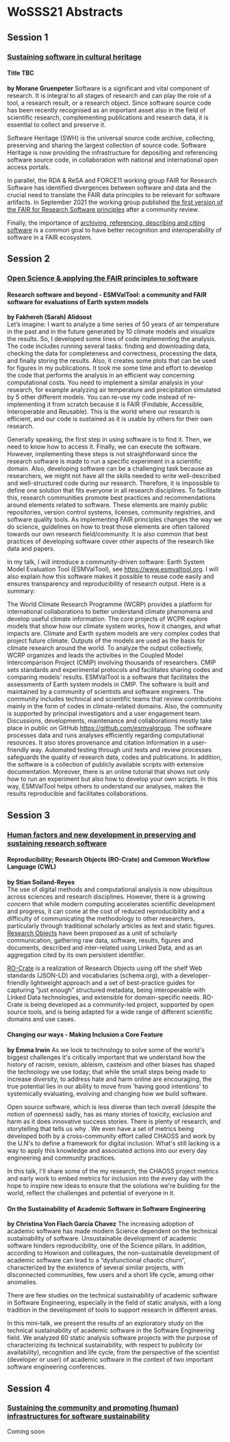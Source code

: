 # WoSSS21 Abstracts

## Session 1
### [Sustaining software in cultural heritage](/wosss21-agenda#session-1)  
#### Title TBC
**by Morane Gruenpeter**
Software is a significant and vital component of research. It is integral to all stages of research and can play the role of a tool, a research result, or a research object. Since software source code has been recently recognised as an important asset also in the field of scientific research, complementing publications and research data, it is essential to collect and preserve it.

Software Heritage (SWH) is the universal source code archive, collecting, preserving and sharing the largest collection of source code.  Software Heritage is now providing the infrastructure for depositing and referencing software source code, in collaboration with national and international open access portals.

In parallel, the RDA & ReSA and FORCE11 working group FAIR for Research Software has identified divergences between software and data and the crucial need to translate the FAIR data principles to be relevant for software artifacts. In September 2021 the working group published [the first version of the FAIR for Research Software principles](https://doi.org/10.15497/RDA00065) after a community review.

Finally, the importance of [archiving, referencing, describing and citing software](https://doi.org/10.2777/28598) is a common goal to have better recognition and interoperability of software in a FAIR ecosystem.

## Session 2
### [Open Science & applying the FAIR principles to software](/wosss21-agenda#session-2)  

#### Research software and beyond - ESMValTool: a community and FAIR software for evaluations of Earth system models
**by Fakhereh (Sarah) Alidoost**  
Let’s imagine: I want to analyze a time series of 50 years of air temperature in the past and in the future generated by 10 climate models and visualize the results. So, I developed some lines of code implementing the analysis. The code includes running several tasks: finding and downloading data, checking the data for completeness and correctness, processing the data, and finally storing the results. Also, it creates some plots that can be used for figures in my publications. It took me some time and effort to develop the code that performs the analysis in an efficient way concerning computational costs. You need to implement a similar analysis in your research, for example analyzing air temperature and precipitation simulated by 5 other different models. You can re-use my code instead of re-implementing it from scratch because it is FAIR (Findable, Accessible, Interoperable and Reusable). This is the world where our research is efficient, and our code is sustained as it is usable by others for their own research.  

Generally speaking, the first step in using software is to find it. Then, we need to know how to access it. Finally, we can execute the software. However, implementing these steps is not straightforward since the research software is made to run a specific experiment in a scientific domain. Also, developing software can be a challenging task because as researchers, we might not have all the skills needed to write well-described and well-structured code during our research. Therefore, it is impossible to define one solution that fits everyone in all research disciplines. To facilitate this, research communities promote best practices and recommendations around elements related to software. These elements are mainly public repositories, version control systems, licenses, community registries, and software quality tools. As implementing FAIR principles changes the way we do science, guidelines on how to treat those elements are often tailored towards our own research field/community. It is also common that best practices of developing software cover other aspects of the research like data and papers.  

In my talk, I will introduce a community-driven software: Earth System Model Evaluation Tool (ESMValTool), see https://www.esmvaltool.org. I will also explain how this software makes it possible to reuse code easily and ensures transparency and reproducibility of research output. Here is a summary:  

The World Climate Research Programme (WCRP) provides a platform for international collaborations to better understand climate phenomena and develop useful climate information. The core projects of WCPR explore models that show how our climate system works, how it changes, and what impacts are. Climate and Earth system models are very complex codes that project future climate. Outputs of the models are used as the basis for climate research around the world. To analyze the output collectively, WCRP organizes and leads the activities in the Coupled Model Intercomparison Project (CMIP) involving thousands of researchers. CMIP sets standards and experimental protocols and facilitates sharing codes and comparing models’ results. ESMValTool is a software that facilitates the assessments of Earth system models in CMIP. The software is built and maintained by a community of scientists and software engineers. The community includes technical and scientific teams that review contributions mainly in the form of codes in climate-related domains. Also, the community is supported by principal investigators and a user engagement team. Discussions, developments, maintenance and collaborations mostly take place in public on GitHub https://github.com/esmvalgroup. The software processes data and runs analyses efficiently regarding computational resources. It also stores provenance and citation information in a user-friendly way. Automated testing through unit tests and review processes safeguards the quality of research data, codes and publications. In addition, the software is a collection of publicly available scripts with extensive documentation. Moreover, there is an online tutorial that shows not only how to run an experiment but also how to develop your own scripts. In this way, ESMValTool helps others to understand our analyses, makes the results reproducible and facilitates collaborations.

## Session 3
### [Human factors and new development in preserving and sustaining research software](/wosss21-agenda#session-3)  

#### Reproducibility; Research Objects (RO-Crate) and Common Workflow Language (CWL)
**by Stian Soiland-Reyes**  
The use of digital methods and computational analysis is now ubiquitous across sciences and research disciplines. However, there is a growing concern that while modern computing accelerates scientific development and progress, it can come at the cost of reduced reproducibility and a difficulty of communicating the methodology to other researchers, particularly through traditional scholarly articles as text and static figures. [Research Objects](https://www.research.manchester.ac.uk/portal/en/publications/why-linked-data-is-not-enough-for-scientists(394d2487-5598-4e1e-a0c1-d67ad65d7947).html) have been proposed as a unit of scholarly communication, gathering raw data, software, results, figures and documents, described and inter-related using Linked Data, and as an aggregation cited by its own persistent identifier.

[RO-Crate](https://www.researchobject.org/ro-crate/) is a realization of Research Objects using off the shelf Web standards (JSON-LD) and vocabularies  (schema.org), with a developer-friendly lightweight approach and a set of best-practice guides for capturing “just enough” structured metadata, being interoperable with Linked Data technologies, and extensible for domain-specific needs.  RO-Crate is being developed as a community-led project, supported by open source tools, and is being adapted for a wide range of different scientific domains and use cases.

#### Changing our ways - Making Inclusion a Core Feature
**by Emma Irwin**
As we look to technology to solve some of the world's biggest challenges it's critically important that we understand how the history of  racism, sexism, ableism, casteism and other biases has shaped the technology we use today; that while the small steps being made to increase diversity, to address hate and harm online are encouraging, the true potential lies in our ability to move from 'having good intentions' to systemically evaluating, evolving and changing how we build software.

Open source software, which is less diverse than tech overall (despite the notion of  openness) sadly,  has as many stories of toxicity, exclusion and harm as it does innovative success stories. There is plenty of research, and storytelling that tells us why . We even have a set of metrics being developed both by a cross-community effort called CHAOSS and work by the U.N's to define a framework for digital inclusion. What's still lacking is a way to apply this knowledge and associated actions into our every day engineering and community practices.

 In this talk, I'll share some of the my research, the CHAOSS project metrics and early work to embed metrics for inclusion into the every day with the hope to inspire new ideas to ensure that the solutions we're building for the world, reflect the challenges and potential of everyone in it.

#### On the Sustainability of Academic Software in Software Engineering
**by Christina Von Flach Garcia Chavez**
The increasing adoption of academic software has made modern Science dependent on the technical sustainability of software. Unsustainable development of academic software hinders reproducibility, one of the Science pillars. In addition, according to Howison and colleagues, the non-sustainable development of academic software can lead to a “dysfunctional chaotic churn”, characterized by the existence of several similar projects, with disconnected communities, few users and a short life cycle, among other anomalies.

There are few studies on the technical sustainability of academic software in Software Engineering, especially in the field of static analysis, with a long tradition in the development of tools to support research in different areas.

In this mini-talk, we present the results of an exploratory study on the technical sustainability of academic software in the Software Engineering field. We analyzed 60 static analysis software projects with the purpose of characterizing its technical sustainability, with respect to publicity (or availability), recognition and life cycle, from the perspective of the scientist (developer or user) of academic software in the context of two important software engineering conferences.

## Session 4
### [Sustaining the community and promoting (human) infrastructures for software sustainability](/wosss21-agenda#session-4)  
Coming soon
